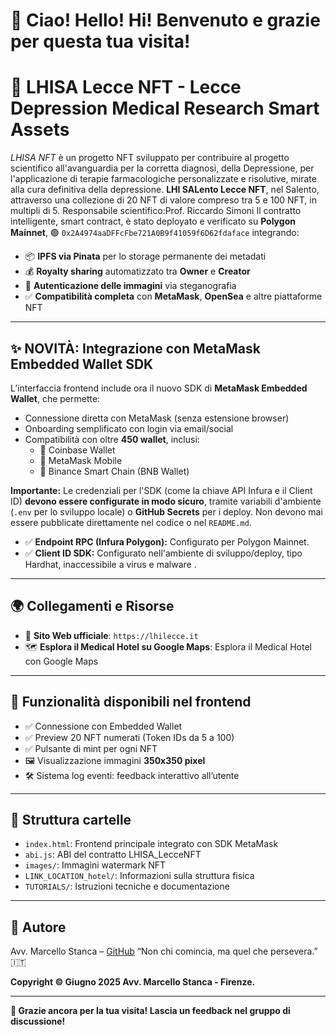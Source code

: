 # 👋 Ciao! Hello! Hi! Benvenuto e grazie per questa tua visita!

# 🧬 LHISA Lecce NFT - Lecce Depression Medical Research Smart Assets

*LHISA NFT* è un progetto NFT sviluppato per contribuire al progetto scientifico all'avanguardia per la corretta diagnosi, della Depressione, per l'applicazione di terapie farmacologiche personalizzate e risolutive, mirate alla cura definitiva della depressione.  **LHI SALento Lecce NFT**, nel Salento, attraverso una collezione di 20 NFT di valore compreso tra 5 e 100 NFT, in multipli di 5.
Responsabile scientifico:Prof. Riccardo Simoni
Il contratto intelligente, smart contract, è stato deployato e verificato su **Polygon Mainnet**, 🟢 `0x2A4974aaDFFcFbe721A0B9f41059f6D62fdaface` integrando:
* 📦 **IPFS via Pinata** per lo storage permanente dei metadati
* 💰 **Royalty sharing** automatizzato tra **Owner** e **Creator**
* 🔐 **Autenticazione delle immagini** via steganografia
* ✅ **Compatibilità completa** con **MetaMask**, **OpenSea** e altre piattaforme NFT

---

## ✨ NOVITÀ: Integrazione con MetaMask Embedded Wallet SDK

L’interfaccia frontend include ora il nuovo SDK di **MetaMask Embedded Wallet**, che permette:
* Connessione diretta con MetaMask (senza estensione browser)
* Onboarding semplificato con login via email/social
* Compatibilità con oltre **450 wallet**, inclusi:
    * 🔗 Coinbase Wallet
    * 🦊 MetaMask Mobile
    * 🐝 Binance Smart Chain (BNB Wallet)

**Importante:** Le credenziali per l'SDK (come la chiave API Infura e il Client ID) **devono essere configurate in modo sicuro**, tramite variabili d'ambiente (`.env` per lo sviluppo locale) o **GitHub Secrets** per i deploy. Non devono mai essere pubblicate direttamente nel codice o nel `README.md`.
* ✅ **Endpoint RPC (Infura Polygon):** Configurato per Polygon Mainnet.
* ✅ **Client ID SDK:** Configurato nell'ambiente di sviluppo/deploy, tipo Hardhat, inaccessibile a virus e malware .

---

## 🌍 Collegamenti e Risorse

* 🔗 **Sito Web ufficiale**: `https://lhilecce.it`
* 🗺️ **Esplora il Medical Hotel su Google Maps**: Esplora il Medical Hotel con Google Maps

---

## 🧪 Funzionalità disponibili nel frontend

* ✅ Connessione con Embedded Wallet
* ✅ Preview 20 NFT numerati (Token IDs da 5 a 100)
* ✅ Pulsante di mint per ogni NFT
* 🖼️ Visualizzazione immagini **350x350 pixel**
* 🛠️ Sistema log eventi: feedback interattivo all’utente

---

## 📁 Struttura cartelle

* `index.html`: Frontend principale integrato con SDK MetaMask
* `abi.js`: ABI del contratto LHISA_LecceNFT
* `images/`: Immagini watermark NFT
* `LINK_LOCATION_hotel/`: Informazioni sulla struttura fisica
* `TUTORIALS/`: Istruzioni tecniche e documentazione

---

## 🧠 Autore

Avv. Marcello Stanca – [GitHub](https://github.com/avvstancamarcello)
“Non chi comincia, ma quel che persevera.” 🇮🇹

**Copyright © Giugno 2025 Avv. Marcello Stanca - Firenze.**

---

**🙏 Grazie ancora per la tua visita! Lascia un feedback nel gruppo di discussione!**
